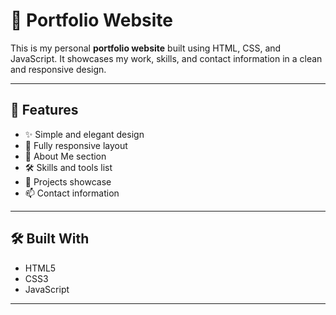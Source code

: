 # 💼 Portfolio Website

This is my personal **portfolio website** built using HTML, CSS, and JavaScript. It showcases my work, skills, and contact information in a clean and responsive design.

---

## 📌 Features

- ✨ Simple and elegant design
- 📱 Fully responsive layout
- 🧠 About Me section
- 🛠️ Skills and tools list
- 📂 Projects showcase
- 📫 Contact information

---

## 🛠️ Built With

- HTML5
- CSS3
- JavaScript

---


